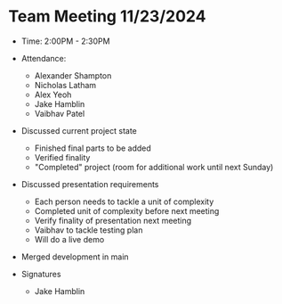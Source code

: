 # Team Meeting 11/23/2024

- Time: 2:00PM - 2:30PM

- Attendance:

  - Alexander Shampton
  - Nicholas Latham
  - Alex Yeoh
  - Jake Hamblin
  - Vaibhav Patel

- Discussed current project state
  - Finished final parts to be added
  - Verified finality
  - "Completed" project (room for additional work until next Sunday)
- Discussed presentation requirements
  - Each person needs to tackle a unit of complexity
  - Completed unit of complexity before next meeting
  - Verify finality of presentation next meeting
  - Vaibhav to tackle testing plan
  - Will do a live demo
- Merged development in main
    
- Signatures
  - Jake Hamblin
